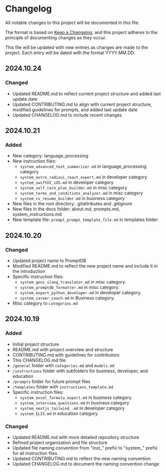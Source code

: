# Changelog

All notable changes to this project will be documented in this file.

The format is based on [Keep a Changelog](https://keepachangelog.com/en/1.0.0/),
and this project adheres to the principle of documenting changes as they occur.

This file will be updated with new entries as changes are made to the project. Each entry will be dated with the format YYYY.MM.DD.

## 2024.10.24

### Changed
- Updated README.md to reflect current project structure and added last update date
- Updated CONTRIBUTING.md to align with current project structure, modified guidelines for prompts, and added last update date
- Updated CHANGELOG.md to include recent changes

## 2024.10.21

### Added
- New category: language_processing
- New instruction files:
  - `system_advanced_text_summarizer.md` in language_processing category
  - `system_astro_radixui_react_expert.md` in developer category
  - `system_swiftUI_iOS.md` in developer category
  - `system_self_care_plan_builder.md` in misc category
  - `system_terms_and_conditions_analyzer.md` in misc category
  - `system_cv_resume_builder.md` in business category
- New files in the root directory: .gitattributes and .gitignore
- New files in the docs folder: about.md, prompts.md, system_instructions.md
- New template file: `prompt_prompt_template_file.md` in templates folder

## 2024.10.20

### Changed
- Updated project name to PromptDB
- Modified README.md to reflect the new project name and include it in the introduction
- Specific instruction files:
  - `system_genz_slang_translator.md` in misc category.
  - `system_promptdb_formatter.md` in misc category.
  - `system_expert_python_developer.md` in developer category.
  - `system_career_coach.md` in Business category.
- Misc category to `categories.md`

## 2024.10.19

### Added
- Initial project structure
- README.md with project overview and structure
- CONTRIBUTING.md with guidelines for contributors
- This CHANGELOG.md file
- `/general` folder with `categories.md` and `models.md`
- `/instructions` folder with subfolders for business, developer, and education
- `/prompts` folder for future prompt files
- `/templates` folder with `instructions_template.md`
- Specific instruction files:
  - `system_excel_formula_expert.md` in business category
  - `system_interview_questions.md` in business category
  - `system_nextjs_tailwind_.md` in developer category
  - `system_ELI5.md` in education category

### Changed
- Updated README.md with more detailed repository structure
- Refined project organization and file structure
- Updated file naming convention from "inst_" prefix to "system_" prefix for all instruction files
- Updated CONTRIBUTING.md to reflect the new naming convention
- Updated CHANGELOG.md to document the naming convention change
